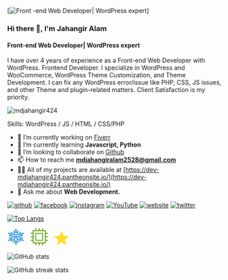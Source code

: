 [![Front -end Web Developer| WordPress expert](https://scontent-ccu1-2.xx.fbcdn.net/v/t39.30808-6/453194655_950816180390235_1994582276200024179_n.jpg?stp=dst-jpg_s960x960&_nc_cat=102&ccb=1-7&_nc_sid=cc71e4&_nc_ohc=IYE8wS3MDxoQ7kNvgFNQQbc&_nc_ht=scontent-ccu1-2.xx&gid=AXqVvYrWWY7Tx8vlxfnLGgZ&oh=00_AYC1lzOBDk2FLVkiz9XfqT0W7Ap1yIECfycyrRZXh3OyVQ&oe=66B0DD75)]
### Hi there 👋, I'm Jahangir Alam
#### Front-end Web Developer| WordPress expert

I have over 4 years of experience as a Front-end Web Developer with WordPress. Frontend Developer. I specialize in WordPress and WooCommerce, WordPress Theme Customization, and Theme Development. I can fix any WordPress error/issue like PHP, CSS, JS issues, and other Theme and plugin-related matters. Client Satisfaction is my priority.
<p align="left"> <img src="https://komarev.com/ghpvc/?username=mdjahangir424&label=Profile%20views&color=0e75b6&style=flat" alt="mdjahangir424" /> </p>
Skills: WordPress / JS / HTML / CSS/PHP

- 🔭 I’m currently working on [Fiverr](https://www.fiverr.com/jahangir424?up_rollout=true)
- 🌱 I’m currently learning **Javascript, Python**
- 👯 I’m looking to collaborate on [Github](https://github.com/mdjahangir424)
- 📫 How to reach me **mdjahangiralam2528@gmail.com**
-  👨‍💻 All of my projects are available at [https://dev-mdjahangir424.pantheonsite.io/](https://dev-mdjahangir424.pantheonsite.io/)
- 💬 Ask me about **Web Development.**

[<img src='https://cdn.jsdelivr.net/npm/simple-icons@3.0.1/icons/github.svg' alt='github' height='40'>](https://github.com/mdjahangir424)  [<img src='https://cdn.jsdelivr.net/npm/simple-icons@3.0.1/icons/facebook.svg' alt='facebook' height='40'>](https://www.facebook.com/mdjahangir424)  [<img src='https://cdn.jsdelivr.net/npm/simple-icons@3.0.1/icons/instagram.svg' alt='instagram' height='40'>](https://www.instagram.com/mdjahangir_424/)  [<img src='https://cdn.jsdelivr.net/npm/simple-icons@3.0.1/icons/youtube.svg' alt='YouTube' height='40'>](https://www.youtube.com/channel/maxtechpoint)  [<img src='https://cdn.jsdelivr.net/npm/simple-icons@3.0.1/icons/icloud.svg' alt='website' height='40'>](https://dev-mdjahangir424.pantheonsite.io/)  [<img src='https://cdn.jsdelivr.net/npm/simple-icons@3.0.1/icons/twitter.svg' alt='twitter' height='40'>](https://twitter.com/mdjahangir424)  


[![Top Langs](https://github-readme-stats.vercel.app/api/top-langs/?username=mdjahangir424)](https://github.com/anuraghazra/github-readme-stats)

<a href='https://archiveprogram.github.com/'><img src='https://raw.githubusercontent.com/acervenky/animated-github-badges/master/assets/acbadge.gif' width='40' height='40'></a> <a href='https://docs.github.com/en/developers'><img src='https://raw.githubusercontent.com/acervenky/animated-github-badges/master/assets/devbadge.gif' width='40' height='40'></a> <a href='https://stars.github.com/'><img src='https://raw.githubusercontent.com/acervenky/animated-github-badges/master/assets/starbadge.gif' width='35' height='35'></a> 


![GitHub stats](https://github-readme-stats.vercel.app/api?username=mdjahangir424&show_icons=true)  

![GitHub streak stats](https://streak-stats.demolab.com/?user=mdjahangir424)  
